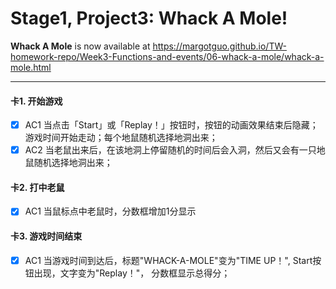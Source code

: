 # Stage1, Project3: Whack A Mole!



**Whack A Mole** is now available at https://margotguo.github.io/TW-homework-repo/Week3-Functions-and-events/06-whack-a-mole/whack-a-mole.html



-----

#### 卡1. 开始游戏

- [x] AC1 当点击「Start」或「Replay！」按钮时，按钮的动画效果结束后隐藏；游戏时间开始走动；每个地鼠随机选择地洞出来；
- [x] AC2 当老鼠出来后，在该地洞上停留随机的时间后会入洞，然后又会有一只地鼠随机选择地洞出来；

#### 卡2. 打中老鼠

- [x] AC1 当鼠标点中老鼠时，分数框增加1分显示

#### 卡3. 游戏时间结束

- [x] AC1 当游戏时间到达后，标题"WHACK-A-MOLE"变为"TIME UP！", Start按钮出现，文字变为"Replay！"， 分数框显示总得分；